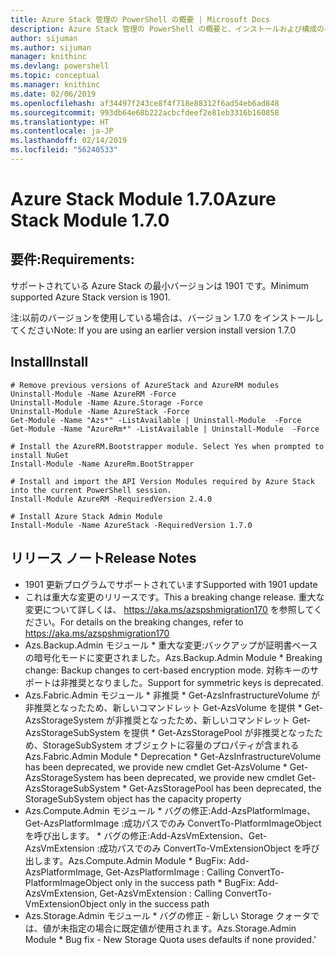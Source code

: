 ```yaml
---
title: Azure Stack 管理の PowerShell の概要 | Microsoft Docs
description: Azure Stack 管理の PowerShell の概要と、インストールおよび構成の手順。
author: sijuman
ms.author: sijuman
manager: knithinc
ms.devlang: powershell
ms.topic: conceptual
ms.manager: knithinc
ms.date: 02/06/2019
ms.openlocfilehash: af34497f243ce8f4f718e88312f6ad54eb6ad848
ms.sourcegitcommit: 993db64e68b222acbcfdeef2e81eb3316b160858
ms.translationtype: HT
ms.contentlocale: ja-JP
ms.lasthandoff: 02/14/2019
ms.locfileid: "56240533"
---
```

# <a name="azure-stack-module-170"></a><span data-ttu-id="efa0e-103">Azure Stack Module 1.7.0</span><span class="sxs-lookup"><span data-stu-id="efa0e-103">Azure Stack Module 1.7.0</span></span>

## <a name="requirements"></a><span data-ttu-id="efa0e-104">要件:</span><span class="sxs-lookup"><span data-stu-id="efa0e-104">Requirements:</span></span>
<span data-ttu-id="efa0e-105">サポートされている Azure Stack の最小バージョンは 1901 です。</span><span class="sxs-lookup"><span data-stu-id="efa0e-105">Minimum supported Azure Stack version is 1901.</span></span>

<span data-ttu-id="efa0e-106">注:以前のバージョンを使用している場合は、バージョン 1.7.0 をインストールしてください</span><span class="sxs-lookup"><span data-stu-id="efa0e-106">Note: If you are using an earlier version install version 1.7.0</span></span>

## <a name="install"></a><span data-ttu-id="efa0e-107">Install</span><span class="sxs-lookup"><span data-stu-id="efa0e-107">Install</span></span>
```
# Remove previous versions of AzureStack and AzureRM modules
Uninstall-Module -Name AzureRM -Force
Uninstall-Module -Name Azure.Storage -Force
Uninstall-Module -Name AzureStack -Force
Get-Module -Name "Azs*" -ListAvailable | Uninstall-Module  -Force 
Get-Module -Name "AzureRm*" -ListAvailable | Uninstall-Module  -Force

# Install the AzureRM.Bootstrapper module. Select Yes when prompted to install NuGet
Install-Module -Name AzureRm.BootStrapper

# Install and import the API Version Modules required by Azure Stack into the current PowerShell session.
Install-Module AzureRM -RequiredVersion 2.4.0

# Install Azure Stack Admin Module
Install-Module -Name AzureStack -RequiredVersion 1.7.0
```
## <a name="release-notes"></a><span data-ttu-id="efa0e-108">リリース ノート</span><span class="sxs-lookup"><span data-stu-id="efa0e-108">Release Notes</span></span>
* <span data-ttu-id="efa0e-109">1901 更新プログラムでサポートされています</span><span class="sxs-lookup"><span data-stu-id="efa0e-109">Supported with 1901 update</span></span>
* <span data-ttu-id="efa0e-110">これは重大な変更のリリースです。</span><span class="sxs-lookup"><span data-stu-id="efa0e-110">This a breaking change release.</span></span> <span data-ttu-id="efa0e-111">重大な変更について詳しくは、 https://aka.ms/azspshmigration170 を参照してください。</span><span class="sxs-lookup"><span data-stu-id="efa0e-111">For details on the breaking changes, refer to https://aka.ms/azspshmigration170</span></span>
* <span data-ttu-id="efa0e-112">Azs.Backup.Admin モジュール \* 重大な変更:バックアップが証明書ベースの暗号化モードに変更されました。</span><span class="sxs-lookup"><span data-stu-id="efa0e-112">Azs.Backup.Admin Module \* Breaking change: Backup changes to cert-based encryption mode.</span></span> <span data-ttu-id="efa0e-113">対称キーのサポートは非推奨となりました。</span><span class="sxs-lookup"><span data-stu-id="efa0e-113">Support for symmetric keys is deprecated.</span></span>
* <span data-ttu-id="efa0e-114">Azs.Fabric.Admin モジュール       \* 非推奨           \* Get-AzsInfrastructureVolume が非推奨となったため、新しいコマンドレット Get-AzsVolume を提供           \* Get-AzsStorageSystem が非推奨となったため、新しいコマンドレット Get-AzsStorageSubSystem を提供           \* Get-AzsStoragePool が非推奨となったため、StorageSubSystem オブジェクトに容量のプロパティが含まれる</span><span class="sxs-lookup"><span data-stu-id="efa0e-114">Azs.Fabric.Admin Module       \* Deprecation           \* Get-AzsInfrastructureVolume has been deprecated, we provide new cmdlet Get-AzsVolume           \* Get-AzsStorageSystem has been deprecated, we provide new cmdlet Get-AzsStorageSubSystem           \* Get-AzsStoragePool has been deprecated, the StorageSubSystem object has the capacity property</span></span>
* <span data-ttu-id="efa0e-115">Azs.Compute.Admin モジュール           \* バグの修正:Add-AzsPlatformImage、Get-AzsPlatformImage :成功パスでのみ ConvertTo-PlatformImageObject を呼び出します。           \* バグの修正:Add-AzsVmExtension、Get-AzsVmExtension :成功パスでのみ ConvertTo-VmExtensionObject を呼び出します。</span><span class="sxs-lookup"><span data-stu-id="efa0e-115">Azs.Compute.Admin Module           \* BugFix: Add-AzsPlatformImage, Get-AzsPlatformImage : Calling ConvertTo-PlatformImageObject only in the success path           \* BugFix: Add-AzsVmExtension, Get-AzsVmExtension : Calling ConvertTo-VmExtensionObject only in the success path</span></span>
* <span data-ttu-id="efa0e-116">Azs.Storage.Admin モジュール           \* バグの修正 - 新しい Storage クォータでは、値が未指定の場合に既定値が使用されます。</span><span class="sxs-lookup"><span data-stu-id="efa0e-116">Azs.Storage.Admin Module           \* Bug fix - New Storage Quota uses defaults if none provided.'</span></span>


